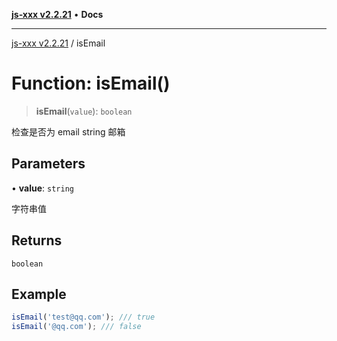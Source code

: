 [**js-xxx v2.2.21**](../README.md) • **Docs**

***

[js-xxx v2.2.21](../README.md) / isEmail

# Function: isEmail()

> **isEmail**(`value`): `boolean`

检查是否为 email string 邮箱

## Parameters

• **value**: `string`

字符串值

## Returns

`boolean`

## Example

```ts
isEmail('test@qq.com'); /// true
isEmail('@qq.com'); /// false
```

